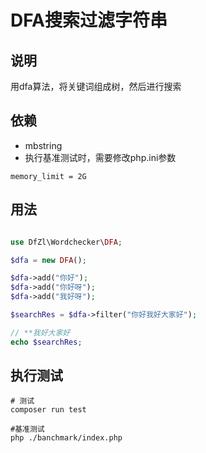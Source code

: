 DFA搜索过滤字符串
=======================================================

## 说明

用dfa算法，将关键词组成树，然后进行搜索


## 依赖
- mbstring
- 执行基准测试时，需要修改php.ini参数
```
memory_limit = 2G
```

## 用法

```php

use DfZl\Wordchecker\DFA;

$dfa = new DFA();

$dfa->add("你好");
$dfa->add("你好呀");
$dfa->add("我好呀");

$searchRes = $dfa->filter("你好我好大家好");

// **我好大家好
echo $searchRes;

```

## 执行测试
```shell
# 测试
composer run test

#基准测试
php ./banchmark/index.php
```
